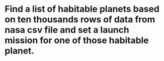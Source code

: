 # Find a list of habitable planets based on ten thousands rows of data from nasa csv file and set a launch mission for one of those habitable planet.

